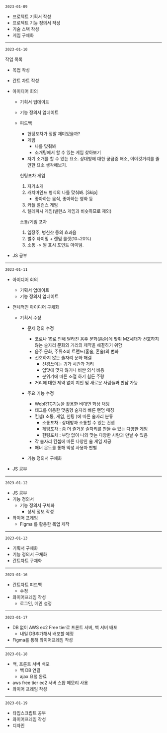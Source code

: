 `2023-01-09`

- 프로젝트 기획서 작성
- 프로젝트 기능 정의서 작성
- 기술 스택 작성
- 게임 구체화

---

`2023-01-10`

작업 목록

* 목업 작성

* 간트 차트 작성

* 아이디어 회의

  * 기획서 업데이트

  * 기능 정의서 업데이트

  * 피드백

    - 헌팅포차가 정말 재미있을까?
    - 게임
      - 나를 맞춰봐
      - 소개팅에서 할 수 있는 게임 찾아보기
    - 자기 소개를 할 수 있는 요소. 상대방에 대한 궁금증 해소, 이야깃거리를  줄만한 요소 생각해보기.

    헌팅포차 게임

    1. 자기소개
    2. 캐치마인드 형식의 나를 맞춰봐. [Skip]
       - 좋아하는 음식, 좋아하는 영화 등
    3. 커플 밸런스 게임
    4. 텔레파시 게임(밸런스 게임과 비슷하므로 제외)

    소통/게임 포차

    1. 입장주, 병신샷 등의 효과음
    2. 벌주 타이밍 + 랜덤 룰렛(10~20%)
    3. 소통 -> 썰 표시 포인트 아이템.

* JS 공부 

---

`2023-01-11`

* 아이디어 회의

  * 기획서 업데이트
  * 기능 정의서 업데이트

* 전체적인 아이디어 구체화

  - 기획서 수정

    - 문제 정의 수정

      - 코로나 19로 인해 달라진 음주 문화(홈술)에 맞춰  MZ세대가 선호하지 않는 술자리 문화와 거리의 제약을 해결하기 위함
      - 음주 문화, 주류소비 트랜드(홈술, 혼술)의 변화
      - 선호하지 않는 술자리 문화 해결
        - 신경쓰이는 귀가 시간과 거리
        - 입맛에 맞지 않거나 비싼 외식 비용
        - 분위기에 따른 조절 하기 힘든 주량
      - 거리에 대한 제약 없이 지인 및 새로운 사람들과 만남 가능

    - 주요 기능 수정

      - WebRTC기능을 활용한 비대면 화상 채팅
      - 태그를 이용한 맞춤형 술자리 빠른 랜덤 매칭
      - 컨셉( 소통, 게임, 헌팅 )에 따른 술자리 분류
        - 소통포차 : 상대방과 소통할 수 있는 컨셉
        - 게임포차 : 좀 더 즐거운 술자리를 만들 수 있는 다양한 게임
        - 헌팅포차 : 부담 없이 나와 맞는 다양한 사람과 만날 수 있음
      - 각 술자리 컨셉에 따른 다양한 술 게임 제공
      - 매너 온도를 통해 악성 사용자 판별

    - 기능 정의서 구체화

* JS 공부


---

`2023-01-12`

- JS 공부
- 기능 정의서
  - 기능 정의서 구체화
    - 상세 정보 작성
- 와이어 프레임
  - Figma 를 활용한 목업 제작

---

`2023-01-13`

* 기획서 구체화 
* 기능 정의서 구체화
* 간트차트 구체화   

---

`2023-01-16`

* 간트차트 피드백 
  * 수정
* 와이어프레임 작성
  * 로그인, 메인 설정

---

`2023-01-17`

* DB 없이 AWS ec2 Free tier로 프론트 서버, 백 서버 배포
  * 내일 DB추가해서 배포할 예정
* Figma를 통해 와이어프레임 작성

---

`2023-01-18`

* 백, 프론트 서버 배포
  * 백 DB 연결 
  * ajax 요청 완료
* aws free tier ec2 서버 스왑 메모리 사용
* 와이어 프레임 작성

---

`2023-01-19`

* 타입스크립트 공부 
* 와이어프레임 작성
* 디자인
